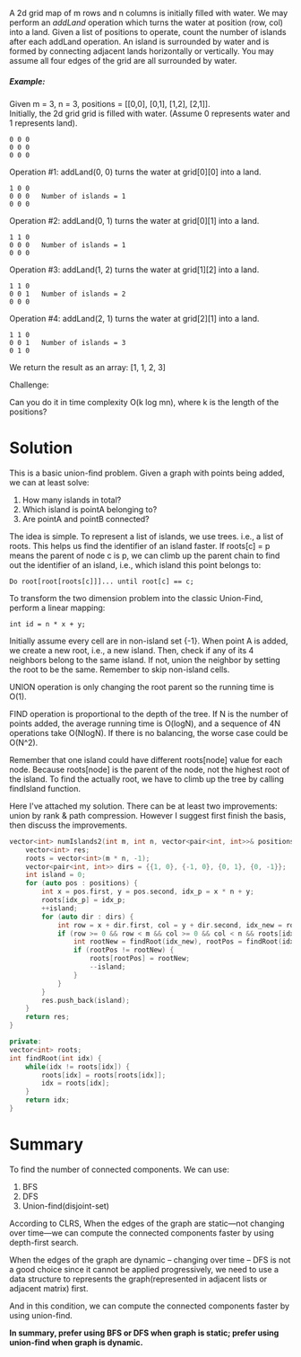 A 2d grid map of m rows and n columns is initially filled with water. We may perform an _addLand_ operation which turns the water at position (row, col) into a land. Given a list of positions to operate, count the number of islands after each addLand operation. An island is surrounded by water and is formed by connecting adjacent lands horizontally or vertically. You may assume all four edges of the grid are all surrounded by water.

##### Example:

Given m = 3, n = 3, positions = [[0,0], [0,1], [1,2], [2,1]].  
Initially, the 2d grid grid is filled with water. (Assume 0 represents water and 1 represents land).  

```
0 0 0
0 0 0
0 0 0
```

Operation #1: addLand(0, 0) turns the water at grid[0][0] into a land.

```
1 0 0
0 0 0   Number of islands = 1
0 0 0
```

Operation #2: addLand(0, 1) turns the water at grid[0][1] into a land.

```
1 1 0
0 0 0   Number of islands = 1
0 0 0
```

Operation #3: addLand(1, 2) turns the water at grid[1][2] into a land.

```
1 1 0
0 0 1   Number of islands = 2
0 0 0
```

Operation #4: addLand(2, 1) turns the water at grid[2][1] into a land.

```
1 1 0
0 0 1   Number of islands = 3
0 1 0
```

We return the result as an array: [1, 1, 2, 3]

Challenge:

Can you do it in time complexity O(k log mn), where k is the length of the positions?


# Solution

This is a basic union-find problem. Given a graph with points being added, we can at least solve:

1. How many islands in total?
2. Which island is pointA belonging to?
3. Are pointA and pointB connected?

The idea is simple. To represent a list of islands, we use trees. i.e., a list of roots. This helps us find the identifier of an island faster. If roots[c] = p means the parent of node c is p, we can climb up the parent chain to find out the identifier of an island, i.e., which island this point belongs to:

``` Do root[root[roots[c]]]... until root[c] == c; ```

To transform the two dimension problem into the classic Union-Find, perform a linear mapping:

``` int id = n * x + y; ```

Initially assume every cell are in non-island set {-1}. When point A is added, we create a new root, i.e., a new island. Then, check if any of its 4 neighbors belong to the same island. If not, union the neighbor by setting the root to be the same. Remember to skip non-island cells.

UNION operation is only changing the root parent so the running time is O(1).

FIND operation is proportional to the depth of the tree. If N is the number of points added, the average running time is O(logN), and a sequence of 4N operations take O(NlogN). If there is no balancing, the worse case could be O(N^2).

Remember that one island could have different roots[node] value for each node. Because roots[node] is the parent of the node, not the highest root of the island. To find the actually root, we have to climb up the tree by calling findIsland function.

Here I've attached my solution. There can be at least two improvements: union by rank & path compression. However I suggest first finish the basis, then discuss the improvements.

```cpp
vector<int> numIslands2(int m, int n, vector<pair<int, int>>& positions) {
    vector<int> res;
    roots = vector<int>(m * n, -1);
    vector<pair<int, int>> dirs = {{1, 0}, {-1, 0}, {0, 1}, {0, -1}};
    int island = 0;
    for (auto pos : positions) {
        int x = pos.first, y = pos.second, idx_p = x * n + y;
        roots[idx_p] = idx_p;
        ++island;
        for (auto dir : dirs) {
            int row = x + dir.first, col = y + dir.second, idx_new = row * n + col;
            if (row >= 0 && row < m && col >= 0 && col < n && roots[idx_new] != -1) {
                int rootNew = findRoot(idx_new), rootPos = findRoot(idx_p);
                if (rootPos != rootNew) {
                    roots[rootPos] = rootNew;
                    --island;
                }
            }
        }
        res.push_back(island);
    }
    return res;
}

private:
vector<int> roots;
int findRoot(int idx) {
    while(idx != roots[idx]) {
        roots[idx] = roots[roots[idx]]; 
        idx = roots[idx];
    }
    return idx;
}
```

# Summary

To find the number of connected components. We can use:

1. BFS
2. DFS
3. Union-find(disjoint-set)

According to CLRS, When the edges of the graph are static—not changing over time—we can compute the connected components faster by using depth-first search.

When the edges of the graph are dynamic – changing over time – DFS is not a good choice since it cannot be applied progressively, we need to use a data structure to represents the graph(represented in adjacent lists or adjacent matrix) first.

And in this condition, we can compute the connected components faster by using union-find.

__In summary, prefer using BFS or DFS when graph is static; prefer using union-find when graph is dynamic.__

















